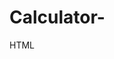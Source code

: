 # Calculator-
HTML

   <html> 
   <head> 
      <script> 
         function dis(val) 
         { 
             document.getElementById("result").value+=val 
         }          
         function solve() 
         { 

             let x = document.getElementById("result").value 
             let y = eval(x) 
             document.getElementById("result").value = y 
         } 
           
         function clr() 
         { 
             document.getElementById("result").value = "" 

         } 
      </script> 
      <style> 
         .title{ 
         background-color: skyblue;
         margin-bottom: 10px; 
         text-align:center; 
         width: 250px; 
         zize: 13;
         font:arial white;
         color:grey; 
         border:ridge grey 12px; 
         } 
           input[type="button"] 

         { 
         background-color:CC99CC; 
         color: black; 
         border: double skyblue 15px; 
         width:100% 
         }  

         input[type="text"] 

         { 

         background-color:FFCCFF ; 
         border: groove skyblue 10px; 
         width:100% 

         } 

      </style> 
   </head> 
   <body> 
      <div class = title ><h4> Art Calculator</h4></div> 
      <table border="1"> 
         <tr> 
            <td colspan="3"><input type="text" id="result"/></td> 
            <td><input type="button" value="c" onclick="clr()"/> </td> 
         </tr> 
         <tr>  
            <td><input type="button" value="1" onclick="dis('1')"/> </td> 
            <td><input type="button" value="2" onclick="dis('2')"/> </td> 
            <td><input type="button" value="3" onclick="dis('3')"/> </td> 
            <td><input type="button" value="/" onclick="dis('/')"/> </td> 
         </tr> 
         <tr> 
            <td><input type="button" value="4" onclick="dis('4')"/> </td> 
            <td><input type="button" value="5" onclick="dis('5')"/> </td> 
            <td><input type="button" value="6" onclick="dis('6')"/> </td> 
            <td><input type="button" value="-" onclick="dis('-')"/> </td> 
         </tr> 
         <tr> 
            <td><input type="button" value="7" onclick="dis('7')"/> </td> 
            <td><input type="button" value="8" onclick="dis('8')"/> </td> 
            <td><input type="button" value="9" onclick="dis('9')"/> </td> 
            <td><input type="button" value="+" onclick="dis('+')"/> </td> 
         </tr> 
         <tr> 
            <td><input type="button" value="." onclick="dis('.')"/> </td> 
            <td><input type="button" value="0" onclick="dis('0')"/> </td> 
            <td><input type="button" value="=" onclick="solve()"/> </td> 
            <td><input type="button" value="*" onclick="dis('*')"/> </td> 
         </tr> 
      </table> 
   </body> 
</html>



